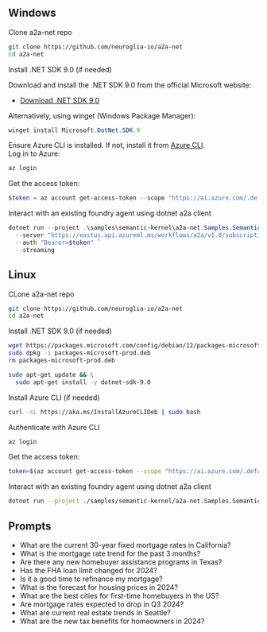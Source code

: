 
## Windows

Clone a2a-net repo
```bash
git clone https://github.com/neuroglia-io/a2a-net
cd a2a-net
```

Install .NET SDK 9.0 (if needed)

Download and install the .NET SDK 9.0 from the official Microsoft website:

- [Download .NET SDK 9.0](https://dotnet.microsoft.com/download/dotnet/9.0)

Alternatively, using winget (Windows Package Manager):

```powershell
winget install Microsoft.DotNet.SDK.9
```

Ensure Azure CLI is installed. If not, install it from [Azure CLI](https://aka.ms/installazurecliwindows).  
Log in to Azure:

```powershell
az login
```

Get the access token:
```powershell
$token = az account get-access-token --scope "https://ai.azure.com/.default" --query accessToken -o tsv
```

Interact with an existing foundry agent using dotnet a2a client
```powershell
dotnet run --project .\samples\semantic-kernel\a2a-net.Samples.SemanticKernel.Client\a2a-net.Samples.SemanticKernel.Client.csproj `
  --server "https://eastus.api.azureml.ms/workflows/a2a/v1.0/subscriptions/921496dc-987f-410f-bd57-426eb2611356/resourceGroups/ai-agents-karthik-eu/providers/Microsoft.MachineLearningServices/workspaces/project-demo-eu-fw7g/agents/asst_8vfrJwY26XYXzNfCzhJu2IZA?api-version=2024-12-01-preview" `
  --auth "Bearer=$token" `
  --streaming
```

## Linux

CLone a2a-net repo
```bash
git clone https://github.com/neuroglia-io/a2a-net
cd a2a-net
```

Install .NET SDK 9.0 (if needed)
```bash
wget https://packages.microsoft.com/config/debian/12/packages-microsoft-prod.deb -O packages-microsoft-prod.deb
sudo dpkg -i packages-microsoft-prod.deb
rm packages-microsoft-prod.deb
```

```bash
sudo apt-get update && \
  sudo apt-get install -y dotnet-sdk-9.0
```

Install Azure CLI (if needed)
```bash
curl -sL https://aka.ms/InstallAzureCLIDeb | sudo bash
```

Authenticate with Azure CLI
```bash
az login
```

Get the access token:
```bash
token=$(az account get-access-token --scope "https://ai.azure.com/.default" --query accessToken -o tsv)
```

Interact with an existing foundry agent using dotnet a2a client
```bash
dotnet run --project ./samples/semantic-kernel/a2a-net.Samples.SemanticKernel.Client/a2a-net.Samples.SemanticKernel.Client.csproj --server https://eastus.api.azureml.ms/workflows/a2a/v1.0/subscriptions/921496dc-987f-410f-bd57-426eb2611356/resourceGroups/ai-agents-karthik-eu/providers/Microsoft.MachineLearningServices/workspaces/project-demo-eu-fw7g/agents/asst_8vfrJwY26XYXzNfCzhJu2IZA?api-version=2024-12-01-preview --auth "Bearer=$token" --streaming
```

## Prompts
- What are the current 30-year fixed mortgage rates in California?
- What is the mortgage rate trend for the past 3 months?
- Are there any new homebuyer assistance programs in Texas? 
- Has the FHA loan limit changed for 2024?
- Is it a good time to refinance my mortgage?
- What is the forecast for housing prices in 2024? 
- What are the best cities for first-time homebuyers in the US?
- Are mortgage rates expected to drop in Q3 2024?
- What are current real estate trends in Seattle?
- What are the new tax benefits for homeowners in 2024?